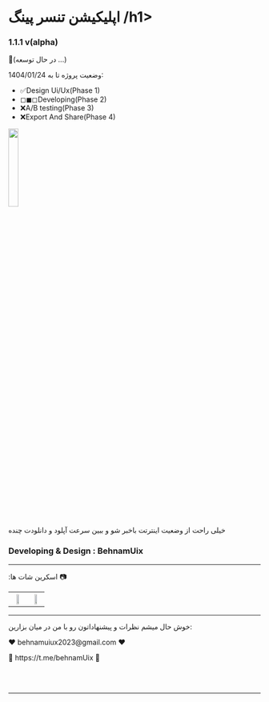 <h1> اپلیکیشن تنسر پینگ  /h1>
<h3>1.1.1 v(alpha)</h3>
<p>🔧(در حال توسعه ...)</p>
<p>وضعیت پروژه تا به 1404/01/24:</p>
<ul>
  <li>✅Design Ui/Ux(Phase 1)</li>
  <li>◻◼◻Developing(Phase 2)</li>
  <li>❌A/B testing(Phase 3)</li>
  <li>❌Export And Share(Phase 4)</li>
</ul>
<img src="http://www.behnamuix2024.com/img/git/maintenance.gif" width="20%" height="20%"  />

<p>خیلی راحت از وضعیت اینترتت باخبر شو و ببین سرعت آپلود و دانلودت چنده</p>
<h3>Developing & Design : BehnamUix</h3>
<hr>
<p> :اسکرین شات ها 📷</p>
<table>
  <tr>
    <th><img src="https://behnamuix2024.com/img/home.png" width="50%"  /></th>
    <th><img src="https://behnamuix2024.com/img/splash.png" width="50%" /></th>
  </tr>


</table>
<hr>
<p>خوش حال میشم نظرات و پیشنهاداتون رو با من در میان بزارین:</p>
<p>❤ behnamuiux2023@gmail.com ❤</p>
<p>💙 https://t.me/behnamUix 💙</p>

<br>
<br>
<hr>


